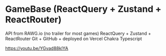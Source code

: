 # GameBase (ReactQuery + Zustand + ReactRouter)

API from RAWG.io (no trailer for most games)
ReactQuery + Zustand + ReactRouter
Git + GitHub + deployed on Vercel
Chakra
Typescript

https://youtu.be/YGvad88klYA
